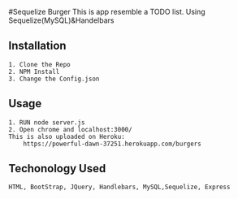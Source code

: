 
#Sequelize Burger
This is app resemble a TODO list. Using Sequelize(MySQL)&Handelbars
## Installation
	1. Clone the Repo
	2. NPM Install
	3. Change the Config.json
## Usage
	1. RUN node server.js
	2. Open chrome and localhost:3000/
	This is also uploaded on Heroku: 
	    https://powerful-dawn-37251.herokuapp.com/burgers
## Techonology Used
	HTML, BootStrap, JQuery, Handlebars, MySQL,Sequelize, Express

